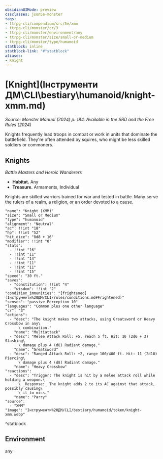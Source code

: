 ```yaml
---
obsidianUIMode: preview
cssclasses: json5e-monster
tags:
- ttrpg-cli/compendium/src/5e/xmm
- ttrpg-cli/monster/cr/3
- ttrpg-cli/monster/environment/any
- ttrpg-cli/monster/size/small-or-medium
- ttrpg-cli/monster/type/humanoid
statblock: inline
statblock-link: "#^statblock"
aliases:
- Knight
---
```

# [Knight](Інструменти ДМ\CLI\bestiary\humanoid/knight-xmm.md)
*Source: Monster Manual (2024) p. 184. Available in the <span title='Systems Reference Document (5.2)'>SRD</span> and the Free Rules (2024)*  

Knights frequently lead troops in combat or work in units that dominate the battlefield. They're often attended by squires, who might be less skilled soldiers or commoners.

## Knights

*Battle Masters and Heroic Wanderers*

- **Habitat.** Any  
- **Treasure.** Armaments, Individual  

Knights are skilled warriors trained for war and tested in battle. Many serve the rulers of a realm, a religion, or an order devoted to a cause.

```statblock
"name": "Knight (XMM)"
"size": "Small or Medium"
"type": "humanoid"
"alignment": "Neutral"
"ac": !!int "18"
"hp": !!int "52"
"hit_dice": "8d8 + 16"
"modifier": !!int "0"
"stats":
  - !!int "16"
  - !!int "11"
  - !!int "14"
  - !!int "11"
  - !!int "11"
  - !!int "15"
"speed": "30 ft."
"saves":
  - "constitution": !!int "4"
  - "wisdom": !!int "2"
"condition_immunities": "[frightened](Інструменти%20ДМ/CLI/rules/conditions.md#Frightened)"
"senses": "passive Perception 10"
"languages": "Common plus one other language"
"cr": "3"
"actions":
  - "desc": "The knight makes two attacks, using Greatsword or Heavy Crossbow in any\
      \ combination."
    "name": "Multiattack"
  - "desc": "Melee Attack Roll: +5, reach 5 ft. Hit: 10 (2d6 + 3) Slashing\
      \ damage plus 4 (d8) Radiant damage."
    "name": "Greatsword"
  - "desc": "Ranged Attack Roll: +2, range 100/400 ft. Hit: 11 (2d10) Piercing\
      \ damage plus 4 (d8) Radiant damage."
    "name": "Heavy Crossbow"
"reactions":
  - "desc": "Trigger: The knight is hit by a melee attack roll while holding a weapon.\
      \ _Response:_ The knight adds 2 to its AC against that attack, possibly causing\
      \ it to miss."
    "name": "Parry"
"source":
  - "XMM"
"image": "Інструменти%20ДМ/CLI/bestiary/humanoid/token/knight-xmm.webp"
```
^statblock

## Environment

any
